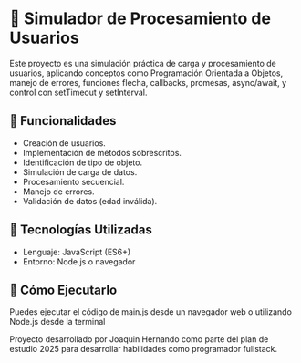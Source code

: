 # 🧪 Simulador de Procesamiento de Usuarios

Este proyecto es una simulación práctica de carga y procesamiento de usuarios, aplicando conceptos como Programación Orientada a Objetos, manejo de errores, funciones flecha, callbacks, promesas, async/await, y control con setTimeout y setInterval.

## 📌 Funcionalidades

-  Creación de usuarios.
-  Implementación de métodos sobrescritos.
-  Identificación de tipo de objeto.
-  Simulación de carga de datos.
-  Procesamiento secuencial.
-  Manejo de errores.
-  Validación de datos (edad inválida).

## 🚀 Tecnologías Utilizadas

- Lenguaje: JavaScript (ES6+)
- Entorno: Node.js o navegador

## 🧪 Cómo Ejecutarlo

Puedes ejecutar el código de main.js desde un navegador web o utilizando Node.js desde la terminal

Proyecto desarrollado por Joaquin Hernando como parte del plan de estudio 2025 para desarrollar habilidades como programador fullstack.

